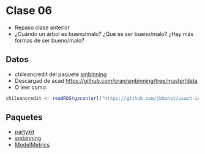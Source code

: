 # Clase 06

- Repaso clase anterior
- ¿Cuándo un árbol es bueno/malo? ¿Que es ser bueno/malo? ¿Hay más formas de ser bueno/malo?

## Datos

- chileancredit del paquete [smbinning](https://cran.r-project.org/web/packages/smbinning/)
- Descargad de acad https://github.com/cran/smbinning/tree/master/data
- O leer como:

```r
chileancredit <- readRDS(gzcon(url("https://github.com/jbkunst/usach-ingemat-intro-elementos-ds-201802/blob/master/clase-06/data/chileancredit.rds?raw=true")))
```

## Paquetes

- [partykit](https://cran.r-project.org/web/packages/partykit/)
- [smbinning](https://cran.r-project.org/web/packages/smbinning/)
- [ModelMetrics](https://cran.r-project.org/web/packages/ModelMetrics/)
